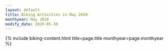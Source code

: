 ```yaml
---
layout: default
title: Biking Activities in May 2020
monthyear: May 2020
modify_date: 2020-05-30      
---
```


{% include biking-content.html title=page.title monthyear=page.monthyear %}
